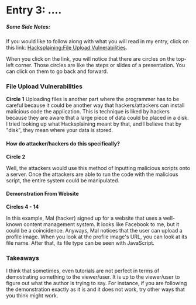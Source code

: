 # Entry 3: .... 

##### Some Side Notes: 
If you would like to follow along with what you will read in my entry, click on this link: [Hacksplaining:File Upload Vulnerabilities](https://www.hacksplaining.com/exercises/file-upload). 

When you click on the link, you will notice that there are circles on the top-left corner. Those circles are like the steps or slides of a presentation. You can click on them to go back and forward. 

### File Upload Vulnerabilities 
**Circle 1**
Uploading files is another part where the programmer has to be careful because it could be another way that hackers/attackers can install malicious code the application. This is technique is liked by hackers because they are aware that a large piece of data could be placed in a disk. I tried looking up what Hacksplaining meant by that, and I believe that by "disk", they mean where your data is stored.  

#### How do attacker/hackers do this specifically? 
**Circle 2**

Well, the attackers would use this method of inputting malicious scripts onto a server. Once the attackers are able to run the code with the malicious script, the entire system could be manipulated.  

#### Demonstration From Website 
**Circles 4 - 14**

In this example, Mal (hacker) signed up for a website that uses a well-known content management system. It looks like Facebook to me, but it could be a coincidence. Anyways, Mal notices that the user can upload a profile image. When you look at the profile image's URL, you can look at its file name. After that, its file type can be seen with JavaScript. 

### Takeaways 
I think that sometimes, even tutorials are not perfect in terms of demostrating something to the viewer/user. It is up to the viewer/user to figure out what the author is trying to say. For instance, if you are following the demonstration exactly as it is and it does not work, try other ways that you think might work.  



